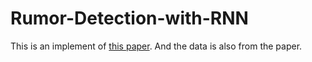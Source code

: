 # Rumor-Detection-with-RNN

This is an implement of [this paper](https://ijcai.org/Proceedings/16/Papers/537.pdf "Detecting Rumors from Microblogs with Recurrent Neural Networks").
And the data is also from the paper. 